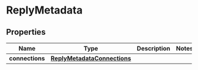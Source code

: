 

# ReplyMetadata


## Properties

| Name | Type | Description | Notes |
|------------ | ------------- | ------------- | -------------|
|**connections** | [**ReplyMetadataConnections**](ReplyMetadataConnections.md) |  |  |



